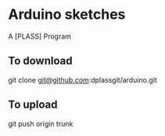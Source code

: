 # Arduino sketches

A [PLASS] Program

## To download

git clone git@github.com:dplassgit/arduino.git

## To upload

git push origin trunk

